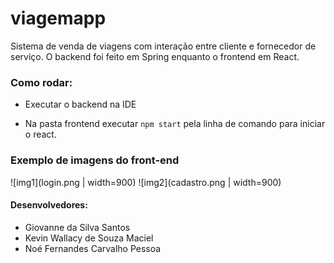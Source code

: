 # viagemapp

Sistema de venda de viagens com interação entre cliente e fornecedor de serviço.
O backend foi feito em Spring enquanto o frontend em React.

### Como rodar:
- Executar o backend na IDE

- Na pasta frontend executar `npm start` pela linha de comando para iniciar o react.

### Exemplo de imagens do front-end

![img1](login.png | width=900)
![img2](cadastro.png | width=900)

#### Desenvolvedores:
- Giovanne da Silva Santos
- Kevin Wallacy de Souza Maciel
- Noé Fernandes Carvalho Pessoa
